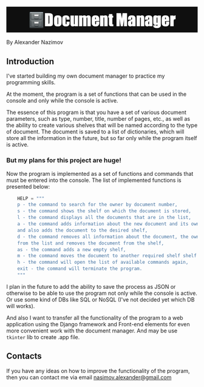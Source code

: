 ![Document_Manager.png](img/Document_Manager.png)

By Alexander Nazimov


## Introduction 
 
I've started building my own document manager to practice my programming skills.

At the moment, the program is a set of functions that can be used in the console and only while the console is active.

The essence of this program is that you have a set of various document parameters, such as type, number, title, number of pages, etc., as well as the ability to create various shelves that will be named according to the type of document.
The document is saved to a list of dictionaries, which will store all the information in the future, but so far only while the program itself is active.

### **But my plans for this project are huge!**

Now the program is implemented as a set of functions and commands that must be entered into the console.
The list of implemented functions is presented below:

```python
    HELP = """
    p - the command to search for the owner by document number,
    s - the command shows the shelf on which the document is stored,
    l - the command displays all the documents that are in the list,
    a - the command adds information about the new document and its owner, 
    and also adds the document to the desired shelf,
    d - the command removes all information about the document, the owner 
    from the list and removes the document from the shelf,
    as - the command adds a new empty shelf,
    m - the command moves the document to another required shelf shelf
    h - the command will open the list of available commands again,
    exit - the command will terminate the program.
    """
```

I plan in the future to add the ability to save the process as JSON or otherwise to be able to use the program not only while the console is active.
Or use some kind of DBs like SQL or NoSQL (I've not decided yet which DB will works). 

And also I want to transfer all the functionality of the program to a web application using the Django framework and Front-end elements for even more convenient work with the document manager.
And may be use ```tkinter``` lib to create .app file. 

## Contacts
If you have any ideas on how to improve the functionality of the program, then you can contact me via email nasimov.alexander@gmail.com
